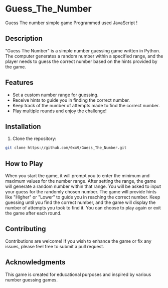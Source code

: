 # Guess_The_Number
Guess The number simple game Programmed used JavaScript !

## Description

"Guess The Number" is a simple number guessing game written in Python. The computer generates a random number within a specified range, and the player needs to guess the correct number based on the hints provided by the game.

## Features

- Set a custom number range for guessing.
- Receive hints to guide you in finding the correct number.
- Keep track of the number of attempts made to find the correct number.
- Play multiple rounds and enjoy the challenge!

## Installation

1. Clone the repository:

```bash
git clone https://github.com/0xx9/Guess_The_Number.git
```

## How to Play
When you start the game, it will prompt you to enter the minimum and maximum values for the number range.
After setting the range, the game will generate a random number within that range.
You will be asked to input your guess for the randomly chosen number.
The game will provide hints like "Higher" or "Lower" to guide you in reaching the correct number.
Keep guessing until you find the correct number, and the game will display the number of attempts you took to find it.
You can choose to play again or exit the game after each round.

## Contributing
Contributions are welcome! If you wish to enhance the game or fix any issues, please feel free to submit a pull request.

## Acknowledgments
This game is created for educational purposes and inspired by various number guessing games.
